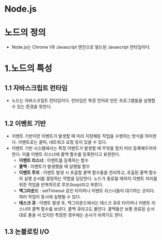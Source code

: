 Node.js
=======
# 노드의 정의
* Node.js는 Chrome V8 Javascript 엔진으로 빌드된 Javascript 런타임이다.
# 1.노드의 특성
## 1.1 자바스크립트 런타임
* 노드는 자바스크립트 런타임이다. 런타임은 특정 언어로 만든 프로그램들을 실행할 수 있는 환경을 뜻한다.
## 1.2 이벤트 기반
* 이벤트 기반이란 이벤트가 발생할 때 미리 지정해둔 작업을 수행하는 방식을 의미한다. 이벤트로는 클릭, 네트워크 요청 등이 있을 수 있다.
* 이벤트 기반 시스템에서는 특정 이벤트가 발생할 때 무엇을 할지 미리 등록해두어야 한다. 이를 이벤트 리스너에 콜백 함수를 등록한다고 표현한다.
  * **이벤트 리스너** : 이벤트를 등록하는 함수
  * **콜백** : 이벤트가 발생했을 때 실행될 함수
  * **이벤트 루프** : 이벤트 발생 시 호출할 콜백 함수들을 관리하고, 호출된 콜백 함수의 실행 순서를 결정하는 역할을 담당한다. 노드가 종료될 때까지 이벤트 처리를 위한 작업을 반복하므로 루프(loop)라고 부른다.
  * **백그라운드** : setTimeout 같은 타이머나 이벤트 리스너들이 대기하는 곳이다. 여러 작업이 동시에 실행될 수 있다.
  * **태스크 큐** : 이벤트 발생 후, 백그라운드에서는 태스크 큐로 타이머나 이벤트 리스너의 콜백 함수를 보낸다. 콜백 큐라고도 불린다. 콜백들은 보통 완료된 순서대로 줄을 서 있지만 특정한 경우에는 순사가 바뀌기도 한다.
## 1.3 논블로킹 I/O
